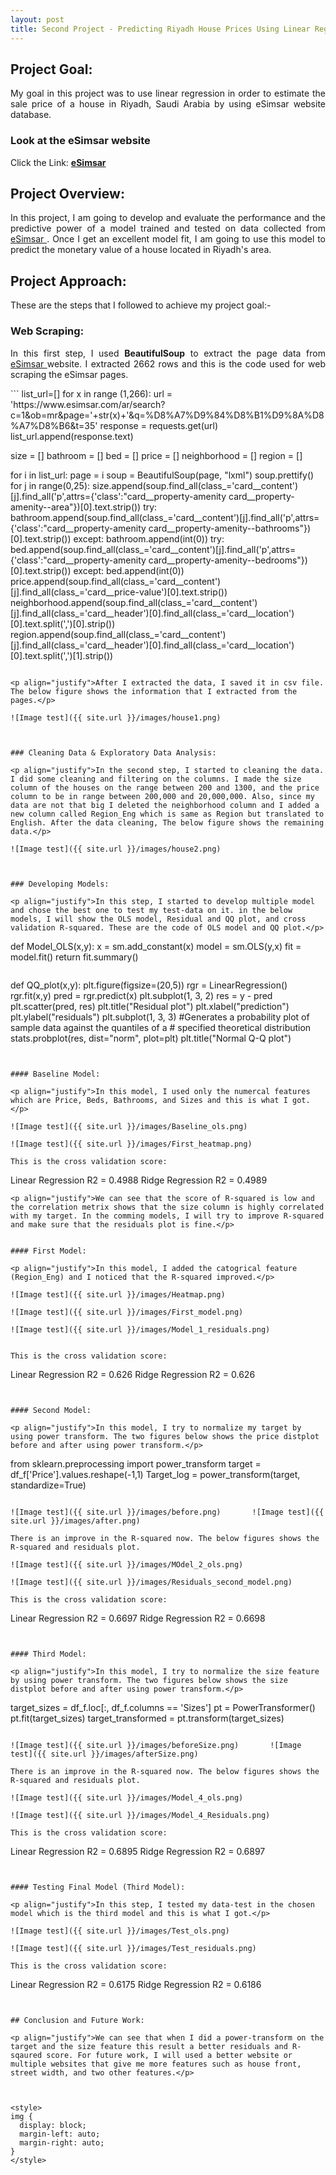 ```yaml
---
layout: post
title: Second Project - Predicting Riyadh House Prices Using Linear Regression
---
```

## Project Goal:

<p align="justify">My goal in this project was to use linear regression in order to estimate the sale price of a house in Riyadh, Saudi Arabia by 
using eSimsar website database.</p>


### Look at the **eSimsar website**
Click the Link: [**eSimsar**](https://www.esimsar.com/)


## Project Overview:
<p align="justify">In this project, I am going to develop and evaluate the performance and the predictive power of a model trained and tested on data collected from<a href= "https://www.esimsar.com/"> eSimsar </a>. Once I get an excellent model fit, I am going to use this model to predict the monetary value of a house located in Riyadh's area.</p>


## Project Approach:

These are the steps that I followed to achieve my project goal:-

### Web Scraping:

<p align="justify">In this first step, I used <b>BeautifulSoup</b> to extract the page data from <a href= "https://www.esimsar.com/"> eSimsar </a>website. I extracted 2662 rows and this is the code used for web scraping the eSimsar pages.</p> 
```
list_url=[]
for x in range (1,266):
    url = 'https://www.esimsar.com/ar/search?c=1&ob=mr&page='+str(x)+'&q=%D8%A7%D9%84%D8%B1%D9%8A%D8%A7%D8%B6&t=35'
    response = requests.get(url)
    list_url.append(response.text)
    
size = []
bathroom = []
bed = []
price = []
neighborhood = []
region = []

for i in list_url:
    page = i
    soup = BeautifulSoup(page, "lxml")
    soup.prettify()
    for j in range(0,25):
        size.append(soup.find_all(class_='card__content')[j].find_all('p',attrs={'class':"card__property-amenity     card__property-amenity--area"})[0].text.strip())
        try:
            bathroom.append(soup.find_all(class_='card__content')[j].find_all('p',attrs={'class':"card__property-amenity card__property-amenity--bathrooms"})[0].text.strip())
        except:
            bathroom.append(int(0))
        try:
            bed.append(soup.find_all(class_='card__content')[j].find_all('p',attrs={'class':"card__property-amenity card__property-amenity--bedrooms"})[0].text.strip())
        except:
            bed.append(int(0))
        price.append(soup.find_all(class_='card__content')[j].find_all(class_='card__price-value')[0].text.strip())
        neighborhood.append(soup.find_all(class_='card__content')[j].find_all(class_='card__header')[0].find_all(class_='card__location')[0].text.split(',')[0].strip())
        region.append(soup.find_all(class_='card__content')[j].find_all(class_='card__header')[0].find_all(class_='card__location')[0].text.split(',')[1].strip())

```

<p align="justify">After I extracted the data, I saved it in csv file. The below figure shows the information that I extracted from the pages.</p>

![Image test]({{ site.url }}/images/house1.png)



### Cleaning Data & Exploratory Data Analysis:

<p align="justify">In the second step, I started to cleaning the data. I did some cleaning and filtering on the columns. I made the size column of the houses on the range between 200 and 1300, and the price column to be in range between 200,000 and 20,000,000. Also, since my data are not that big I deleted the neighborhood column and I added a new column called Region_Eng which is same as Region but translated to English. After the data cleaning, The below figure shows the remaining data.</p>

![Image test]({{ site.url }}/images/house2.png)



### Developing Models:

<p align="justify">In this step, I started to develop multiple model and chose the best one to test my test-data on it. in the below models, I will show the OLS model, Residual and QQ plot, and cross validation R-squared. These are the code of OLS model and QQ plot.</p>

```
def Model_OLS(x,y):
    x = sm.add_constant(x)
    model = sm.OLS(y,x)
    fit = model.fit()
    return fit.summary()
```
```
def QQ_plot(x,y):
    plt.figure(figsize=(20,5))
    rgr = LinearRegression()
    rgr.fit(x,y)
    pred = rgr.predict(x)
    plt.subplot(1, 3, 2)
    res = y - pred
    plt.scatter(pred, res)
    plt.title("Residual plot")
    plt.xlabel("prediction")
    plt.ylabel("residuals")
    plt.subplot(1, 3, 3)
    #Generates a probability plot of sample data against the quantiles of a
    # specified theoretical distribution
    stats.probplot(res, dist="norm", plot=plt)
    plt.title("Normal Q-Q plot")
```


#### Baseline Model:

<p align="justify">In this model, I used only the numercal features which are Price, Beds, Bathrooms, and Sizes and this is what I got.</p> 

![Image test]({{ site.url }}/images/Baseline_ols.png)     

![Image test]({{ site.url }}/images/First_heatmap.png)

This is the cross validation score:
```
Linear Regression  R2  = 0.4988
Ridge Regression  R2 = 0.4989
```
<p align="justify">We can see that the score of R-squared is low and the correlation metrix shows that the size column is highly correlated with my target. In the comming models, I will try to improve R-squared and make sure that the residuals plot is fine.</p>


#### First Model:

<p align="justify">In this model, I added the catogrical feature (Region_Eng) and I noticed that the R-squared improved.</p> 

![Image test]({{ site.url }}/images/Heatmap.png)  

![Image test]({{ site.url }}/images/First_model.png)

![Image test]({{ site.url }}/images/Model_1_residuals.png)


This is the cross validation score:
```
Linear Regression  R2  = 0.626
Ridge Regression  R2 = 0.626
```


#### Second Model:

<p align="justify">In this model, I try to normalize my target by using power transform. The two figures below shows the price distplot before and after using power transform.</p>
```
from sklearn.preprocessing import power_transform
target = df_f['Price'].values.reshape(-1,1)
Target_log = power_transform(target, standardize=True)
```

![Image test]({{ site.url }}/images/before.png)       ![Image test]({{ site.url }}/images/after.png)  

There is an improve in the R-squared now. The below figures shows the R-squared and residuals plot.

![Image test]({{ site.url }}/images/MOdel_2_ols.png) 

![Image test]({{ site.url }}/images/Residuals_second_model.png) 

This is the cross validation score:
```
Linear Regression  R2  = 0.6697
Ridge Regression  R2 = 0.6698
```


#### Third Model:

<p align="justify">In this model, I try to normalize the size feature by using power transform. The two figures below shows the size distplot before and after using power transform.</p>
```
target_sizes = df_f.loc[:, df_f.columns == 'Sizes']
pt = PowerTransformer()
pt.fit(target_sizes)
target_transformed = pt.transform(target_sizes)
```

![Image test]({{ site.url }}/images/beforeSize.png)       ![Image test]({{ site.url }}/images/afterSize.png)  

There is an improve in the R-squared now. The below figures shows the R-squared and residuals plot.

![Image test]({{ site.url }}/images/Model_4_ols.png) 

![Image test]({{ site.url }}/images/Model_4_Residuals.png) 

This is the cross validation score:
```
Linear Regression  R2  = 0.6895
Ridge Regression  R2 = 0.6897
```


#### Testing Final Model (Third Model):

<p align="justify">In this step, I tested my data-test in the chosen model which is the third model and this is what I got.</p> 

![Image test]({{ site.url }}/images/Test_ols.png) 

![Image test]({{ site.url }}/images/Test_residuals.png) 

This is the cross validation score:
```
Linear Regression  R2  = 0.6175
Ridge Regression  R2 = 0.6186
```


## Conclusion and Future Work:

<p align="justify">We can see that when I did a power-transform on the target and the size feature this result a better residuals and R-sqaured score. For future work, I will used a better website or multiple websites that give me more features such as house front, street width, and two other features.</p>



<style>
img {
  display: block;
  margin-left: auto;
  margin-right: auto;
}
</style>

